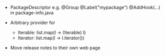 - PackageDescriptor e.g.
  @Group
  @Label("mypackage")
  @AddHook(...)
  in package-info.java

- Arbitrary provider for
  - Iterable: list.map(l -> (Iterable) l)
  - Iterator: list.map(l -> l.iterator())

- Move release notes to their own web page